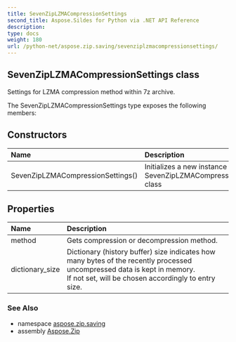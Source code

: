 ```yaml
---
title: SevenZipLZMACompressionSettings
second_title: Aspose.Sildes for Python via .NET API Reference
description: 
type: docs
weight: 180
url: /python-net/aspose.zip.saving/sevenziplzmacompressionsettings/
---
```


## SevenZipLZMACompressionSettings class

Settings for LZMA compression method within 7z archive.

The SevenZipLZMACompressionSettings type exposes the following members:
## Constructors
| Name | Description |
| :- | :- |
|SevenZipLZMACompressionSettings()|Initializes a new instance of the SevenZipLZMACompressionSettings class|
## Properties
| Name | Description |
| :- | :- |
|method|Gets compression or decompression method.|
|dictionary_size|Dictionary (history buffer) size indicates how many bytes of the recently processed uncompressed data is kept in memory.<br/>            If not set, will be chosen accordingly to entry size.|

### See Also

* namespace [aspose.zip.saving](/zip/python-net/aspose.zip.saving/)
* assembly [Aspose.Zip](/zip/python-net/)

